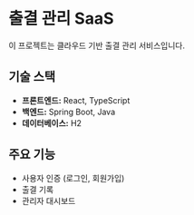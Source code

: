 # 출결 관리 SaaS

이 프로젝트는 클라우드 기반 출결 관리 서비스입니다.

## 기술 스택

- **프론트엔드:** React, TypeScript
- **백엔드:** Spring Boot, Java
- **데이터베이스:** H2

## 주요 기능

- 사용자 인증 (로그인, 회원가입)
- 출결 기록
- 관리자 대시보드
